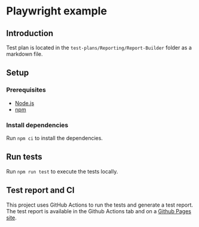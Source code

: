 # Playwright example

## Introduction

Test plan is located in the `test-plans/Reporting/Report-Builder` folder as a markdown file.

## Setup

### Prerequisites

- [Node.js](https://nodejs.org/en/download/)
- [npm](https://www.npmjs.com/get-npm)

### Install dependencies

Run `npm ci` to install the dependencies.

## Run tests

Run `npm run test` to execute the tests locally.

## Test report and CI

This project uses GitHub Actions to run the tests and generate a test report. The test report is available in the
Github Actions tab and on a [Github Pages site](https://gutoslv.github.io/workramp-takehome/).

